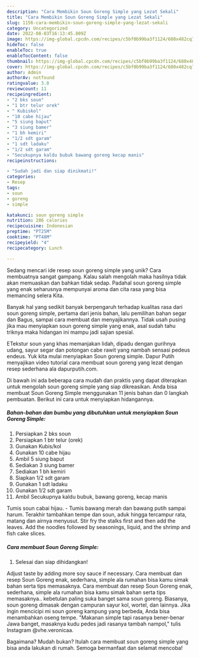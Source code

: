 ```yaml
---
description: "Cara Membikin Soun Goreng Simple yang Lezat Sekali"
title: "Cara Membikin Soun Goreng Simple yang Lezat Sekali"
slug: 1156-cara-membikin-soun-goreng-simple-yang-lezat-sekali
category: Uncategorized
date: 2022-08-03T16:13:45.809Z
image: https://img-global.cpcdn.com/recipes/c5bf0b99ba3f1124/680x482cq70/soun-goreng-simple-foto-resep-utama.jpg
hideToc: false
enableToc: true
enableTocContent: false
thumbnail: https://img-global.cpcdn.com/recipes/c5bf0b99ba3f1124/680x482cq70/soun-goreng-simple-foto-resep-utama.jpg
cover: https://img-global.cpcdn.com/recipes/c5bf0b99ba3f1124/680x482cq70/soun-goreng-simple-foto-resep-utama.jpg
author: Admin
authorAv: notfound
ratingvalue: 3.8
reviewcount: 11
recipeingredient:
- "2 bks soun"
- "1 btr telur orek"
- " Kubiskol"
- "10 cabe hijau"
- "5 siung baput"
- "3 siung bamer"
- "1 bh kemiri"
- "1/2 sdt garam"
- "1 sdt ladaku"
- "1/2 sdt garam"
- "Secukupnya kaldu bubuk bawang goreng kecap manis"
recipeinstructions:

- "Sudah jadi dan siap dinikmati!"
categories:
- Resep
tags:
- soun
- goreng
- simple

katakunci: soun goreng simple 
nutrition: 286 calories
recipecuisine: Indonesian
preptime: "PT25M"
cooktime: "PT48M"
recipeyield: "4"
recipecategory: Lunch

---
```





Sedang mencari ide resep soun goreng simple yang unik? Cara membuatnya sangat gampang. Kalau salah mengolah maka hasilnya tidak akan memuaskan dan bahkan tidak sedap. Padahal soun goreng simple yang enak seharusnya mempunyai aroma dan cita rasa yang bisa memancing selera Kita.





Banyak hal yang sedikit banyak berpengaruh terhadap kualitas rasa dari soun goreng simple, pertama dari jenis bahan, lalu pemilihan bahan segar dan Bagus, sampai cara membuat dan menyajikannya. Tidak usah pusing jika mau menyiapkan soun goreng simple yang enak,      asal sudah tahu triknya maka hidangan ini mampu jadi sajian spesial.














ETekstur soun yang khas memanjakan lidah, dipadu dengan gurihnya udang, sayur segar dan potongan cabe rawit yang nambah sensasi pedeus endeus. Yuk kita mulai menyiapkan Soun goreng simple. Dapur Putih menyajikan video tutorial cara membuat soun goreng yang lezat dengan resep sederhana ala dapurputih.com.






Di bawah ini ada beberapa cara mudah dan praktis yang dapat diterapkan untuk mengolah soun goreng simple yang siap dikreasikan. Anda bisa membuat Soun Goreng Simple menggunakan 11 jenis bahan dan 0 langkah pembuatan. Berikut ini cara untuk menyiapkan hidangannya.

<!--inarticleads1-->

##### Bahan-bahan dan bumbu yang dibutuhkan untuk menyiapkan Soun Goreng Simple:

1. Persiapkan 2 bks soun
1. Persiapkan 1 btr telur (orek)
1. Gunakan  Kubis/kol
1. Gunakan 10 cabe hijau
1. Ambil 5 siung baput
1. Sediakan 3 siung bamer
1. Sediakan 1 bh kemiri
1. Siapkan 1/2 sdt garam
1. Gunakan 1 sdt ladaku
1. Gunakan 1/2 sdt garam
1. Ambil Secukupnya kaldu bubuk, bawang goreng, kecap manis


Tumis soun cabai hijau. - Tumis bawang merah dan bawang putih sampai harum. Terakhir tambahkan tempe dan soun, aduk hingga tercampur rata, matang dan airnya menyusut. Stir fry the stalks first and then add the leaves. Add the noodles followed by seasonings, liquid, and the shrimp and fish cake slices. 

<!--inarticleads2-->

##### Cara membuat Soun Goreng Simple:


1. Selesai dan siap dihidangkan!

Adjust taste by adding more soy sauce if necessary. Cara membuat dan resep Soun Goreng enak, sederhana, simple ala rumahan bisa kamu simak bahan serta tips memasaknya. Cara membuat dan resep Soun Goreng enak, sederhana, simple ala rumahan bisa kamu simak bahan serta tips memasaknya.. kebetulan paling suka banget sama soun goreng. Biasanya, soun goreng dimasak dengan campuran sayur kol, wortel, dan lainnya. Jika ingin mencicipi mi soun goreng kampung yang berbeda, Anda bisa menambahkan oseng tempe. &#34;Makanan simple tapi rasanya bener-benar Jawa banget, masaknya kudu pedes jadi rasanya tambah nampol,&#34; tulis Instagram ⁣@vhe.veronicaa. 

Bagaimana? Mudah bukan? Itulah cara membuat soun goreng simple yang bisa anda lakukan di rumah. Semoga bermanfaat dan selamat mencoba!
